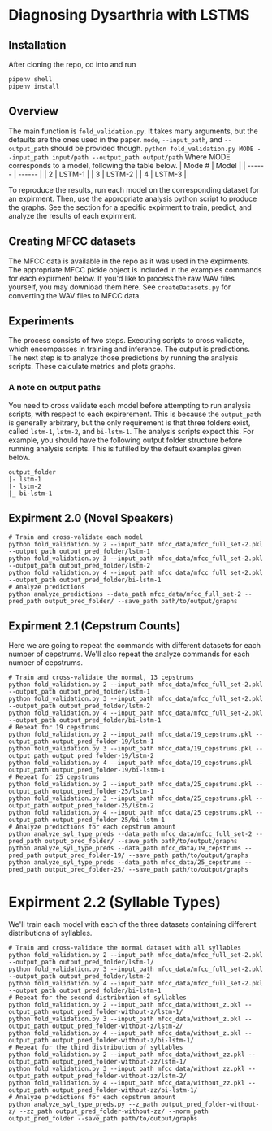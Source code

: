 # Diagnosing Dysarthria with LSTMS

## Installation
After cloning the repo, cd into and run
```
pipenv shell
pipenv install
```

## Overview
The main function is `fold_validation.py`. It takes many arguments, but the defaults are the ones used in the paper. `mode`, `--input_path`, and `--output_path` should be provided though. 
`python fold_validation.py MODE --input_path input/path --output_path output/path`
Where MODE corresponds to a model, following the table below. 
| Mode # | Model |
| ------ | ------ |
| 2 | LSTM-1 |
| 3 | LSTM-2 |
| 4 | LSTM-3 |

To reproduce the results, run each model on the corresponding dataset for an expirment. Then, use the appropriate analysis python script to produce the graphs. See the section for a specific expirment to train, predict, and analyze the results of each expirment.

## Creating MFCC datasets
The MFCC data is available in the repo as it was used in the expirments. The appropriate MFCC pickle object is included in the examples commands for each expirment below. If you'd like to process the raw WAV files yourself, you may download them here. See `createDatasets.py` for converting the WAV files to MFCC data.

## Experiments
The process consists of two steps. Executing scripts to cross validate, which encompasses in training and inference. The output is predictions. The next step is to analyze those predictions by running the analysis scripts. These calculate metrics and plots graphs. 

### A note on output paths
You need to cross validate each model before attempting to run analysis scripts, with respect to each expirerement. This is because the `output_path` is generally arbitrary, but the only requirement is that three folders exist, called `lstm-1`, `lstm-2`, and `bi-lstm-1`. The analysis scripts expect this. For example, you should have the following output folder structure before running analysis scripts. This is fufilled by the default examples given below. 
```
output_folder
|- lstm-1
|- lstm-2
|_ bi-lstm-1
```
## Expirment 2.0 (Novel Speakers)
```
# Train and cross-validate each model
python fold_validation.py 2 --input_path mfcc_data/mfcc_full_set-2.pkl --output_path output_pred_folder/lstm-1
python fold_validation.py 3 --input_path mfcc_data/mfcc_full_set-2.pkl --output_path output_pred_folder/lstm-2
python fold_validation.py 4 --input_path mfcc_data/mfcc_full_set-2.pkl --output_path output_pred_folder/bi-lstm-1
# Analyze predictions
python analyze_predictions --data_path mfcc_data/mfcc_full_set-2 --pred_path output_pred_folder/ --save_path path/to/output/graphs
```

## Expirment 2.1 (Cepstrum Counts)
Here we are going to repeat the commands with different datasets for each number of cepstrums. We'll also repeat the analyze commands for each number of cepstrums.
```
# Train and cross-validate the normal, 13 cepstrums
python fold_validation.py 2 --input_path mfcc_data/mfcc_full_set-2.pkl --output_path output_pred_folder/lstm-1
python fold_validation.py 3 --input_path mfcc_data/mfcc_full_set-2.pkl --output_path output_pred_folder/lstm-2
python fold_validation.py 4 --input_path mfcc_data/mfcc_full_set-2.pkl --output_path output_pred_folder/bi-lstm-1
# Repeat for 19 cepstrums
python fold_validation.py 2 --input_path mfcc_data/19_cepstrums.pkl --output_path output_pred_folder-19/lstm-1
python fold_validation.py 3 --input_path mfcc_data/19_cepstrums.pkl --output_path output_pred_folder-19/lstm-2
python fold_validation.py 4 --input_path mfcc_data/19_cepstrums.pkl --output_path output_pred_folder-19/bi-lstm-1
# Repeat for 25 cepstrums
python fold_validation.py 2 --input_path mfcc_data/25_cepstrums.pkl --output_path output_pred_folder-25/lstm-1
python fold_validation.py 3 --input_path mfcc_data/25_cepstrums.pkl --output_path output_pred_folder-25/lstm-2
python fold_validation.py 4 --input_path mfcc_data/25_cepstrums.pkl --output_path output_pred_folder-25/bi-lstm-1
# Analyze predictions for each cepstrum amount
python analyze_syl_type_preds --data_path mfcc_data/mfcc_full_set-2 --pred_path output_pred_folder/ --save_path path/to/output/graphs
python analyze_syl_type_preds --data_path mfcc_data/19_cepstrums --pred_path output_pred_folder-19/ --save_path path/to/output/graphs
python analyze_syl_type_preds --data_path mfcc_data/25_cepstrums --pred_path output_pred_folder-25/ --save_path path/to/output/graphs
```

# Expirment 2.2 (Syllable Types)
We'll train each model with each of the three datasets containing different distributions of syllables.
```
# Train and cross-validate the normal dataset with all syllables
python fold_validation.py 2 --input_path mfcc_data/mfcc_full_set-2.pkl --output_path output_pred_folder/lstm-1/
python fold_validation.py 3 --input_path mfcc_data/mfcc_full_set-2.pkl --output_path output_pred_folder/lstm-2
python fold_validation.py 4 --input_path mfcc_data/mfcc_full_set-2.pkl --output_path output_pred_folder/bi-lstm-1
# Repeat for the second distribution of syllables
python fold_validation.py 2 --input_path mfcc_data/without_z.pkl --output_path output_pred_folder-without-z/lstm-1/
python fold_validation.py 3 --input_path mfcc_data/without_z.pkl --output_path output_pred_folder-without-z/lstm-2/
python fold_validation.py 4 --input_path mfcc_data/without_z.pkl --output_path output_pred_folder-without-z/bi-lstm-1/
# Repeat for the third distribution of syllables
python fold_validation.py 2 --input_path mfcc_data/without_zz.pkl --output_path output_pred_folder-without-zz/lstm-1/
python fold_validation.py 3 --input_path mfcc_data/without_zz.pkl --output_path output_pred_folder-without-zz/lstm-2/
python fold_validation.py 4 --input_path mfcc_data/without_zz.pkl --output_path output_pred_folder-without-zz/bi-lstm-1/
# Analyze predictions for each cepstrum amount
python analyze_syl_type_preds.py --z_path output_pred_folder-without-z/ --zz_path output_pred_folder-without-zz/ --norm_path output_pred_folder --save_path path/to/output/graphs
```
